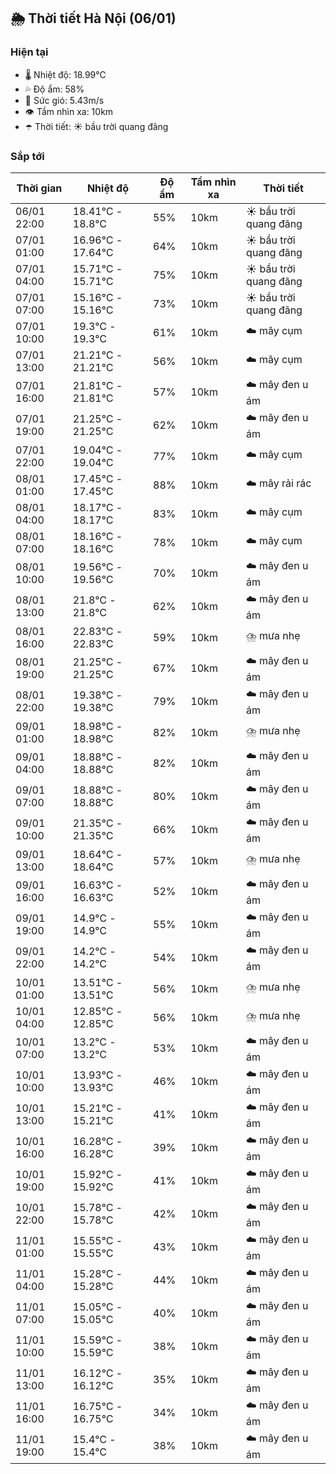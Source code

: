 ## 🌦️ Thời tiết Hà Nội (06/01)

### Hiện tại

- 🌡️ Nhiệt độ: 18.99℃
- 💦 Độ ẩm: 58%
- 💨 Sức gió: 5.43m/s
- 👁️ Tầm nhìn xa: 10km
- ☂️ Thời tiết: ☀️ bầu trời quang đãng

### Sắp tới

| Thời gian | Nhiệt độ | Độ ẩm | Tầm nhìn xa | Thời tiết |
| --- | --- | --- | --- | --- |
| 06/01 22:00 | 18.41℃ - 18.8℃ | 55% | 10km | ☀️ bầu trời quang đãng |
| 07/01 01:00 | 16.96℃ - 17.64℃ | 64% | 10km | ☀️ bầu trời quang đãng |
| 07/01 04:00 | 15.71℃ - 15.71℃ | 75% | 10km | ☀️ bầu trời quang đãng |
| 07/01 07:00 | 15.16℃ - 15.16℃ | 73% | 10km | ☀️ bầu trời quang đãng |
| 07/01 10:00 | 19.3℃ - 19.3℃ | 61% | 10km | ☁️ mây cụm |
| 07/01 13:00 | 21.21℃ - 21.21℃ | 56% | 10km | ☁️ mây cụm |
| 07/01 16:00 | 21.81℃ - 21.81℃ | 57% | 10km | ☁️ mây đen u ám |
| 07/01 19:00 | 21.25℃ - 21.25℃ | 62% | 10km | ☁️ mây đen u ám |
| 07/01 22:00 | 19.04℃ - 19.04℃ | 77% | 10km | ☁️ mây cụm |
| 08/01 01:00 | 17.45℃ - 17.45℃ | 88% | 10km | ☁️ mây rải rác |
| 08/01 04:00 | 18.17℃ - 18.17℃ | 83% | 10km | ☁️ mây cụm |
| 08/01 07:00 | 18.16℃ - 18.16℃ | 78% | 10km | ☁️ mây cụm |
| 08/01 10:00 | 19.56℃ - 19.56℃ | 70% | 10km | ☁️ mây đen u ám |
| 08/01 13:00 | 21.8℃ - 21.8℃ | 62% | 10km | ☁️ mây đen u ám |
| 08/01 16:00 | 22.83℃ - 22.83℃ | 59% | 10km | ⛈️ mưa nhẹ |
| 08/01 19:00 | 21.25℃ - 21.25℃ | 67% | 10km | ☁️ mây đen u ám |
| 08/01 22:00 | 19.38℃ - 19.38℃ | 79% | 10km | ☁️ mây đen u ám |
| 09/01 01:00 | 18.98℃ - 18.98℃ | 82% | 10km | ⛈️ mưa nhẹ |
| 09/01 04:00 | 18.88℃ - 18.88℃ | 82% | 10km | ☁️ mây đen u ám |
| 09/01 07:00 | 18.88℃ - 18.88℃ | 80% | 10km | ☁️ mây đen u ám |
| 09/01 10:00 | 21.35℃ - 21.35℃ | 66% | 10km | ☁️ mây đen u ám |
| 09/01 13:00 | 18.64℃ - 18.64℃ | 57% | 10km | ⛈️ mưa nhẹ |
| 09/01 16:00 | 16.63℃ - 16.63℃ | 52% | 10km | ☁️ mây đen u ám |
| 09/01 19:00 | 14.9℃ - 14.9℃ | 55% | 10km | ☁️ mây đen u ám |
| 09/01 22:00 | 14.2℃ - 14.2℃ | 54% | 10km | ☁️ mây đen u ám |
| 10/01 01:00 | 13.51℃ - 13.51℃ | 56% | 10km | ⛈️ mưa nhẹ |
| 10/01 04:00 | 12.85℃ - 12.85℃ | 56% | 10km | ⛈️ mưa nhẹ |
| 10/01 07:00 | 13.2℃ - 13.2℃ | 53% | 10km | ☁️ mây đen u ám |
| 10/01 10:00 | 13.93℃ - 13.93℃ | 46% | 10km | ☁️ mây đen u ám |
| 10/01 13:00 | 15.21℃ - 15.21℃ | 41% | 10km | ☁️ mây đen u ám |
| 10/01 16:00 | 16.28℃ - 16.28℃ | 39% | 10km | ☁️ mây đen u ám |
| 10/01 19:00 | 15.92℃ - 15.92℃ | 41% | 10km | ☁️ mây đen u ám |
| 10/01 22:00 | 15.78℃ - 15.78℃ | 42% | 10km | ☁️ mây đen u ám |
| 11/01 01:00 | 15.55℃ - 15.55℃ | 43% | 10km | ☁️ mây đen u ám |
| 11/01 04:00 | 15.28℃ - 15.28℃ | 44% | 10km | ☁️ mây đen u ám |
| 11/01 07:00 | 15.05℃ - 15.05℃ | 40% | 10km | ☁️ mây đen u ám |
| 11/01 10:00 | 15.59℃ - 15.59℃ | 38% | 10km | ☁️ mây đen u ám |
| 11/01 13:00 | 16.12℃ - 16.12℃ | 35% | 10km | ☁️ mây đen u ám |
| 11/01 16:00 | 16.75℃ - 16.75℃ | 34% | 10km | ☁️ mây đen u ám |
| 11/01 19:00 | 15.4℃ - 15.4℃ | 38% | 10km | ☁️ mây đen u ám |
